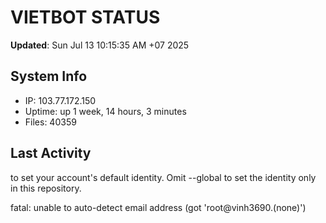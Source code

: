 # VIETBOT STATUS
**Updated**: Sun Jul 13 10:15:35 AM +07 2025

## System Info
- IP: 103.77.172.150
- Uptime: up 1 week, 14 hours, 3 minutes
- Files: 40359

## Last Activity

to set your account's default identity.
Omit --global to set the identity only in this repository.

fatal: unable to auto-detect email address (got 'root@vinh3690.(none)')
